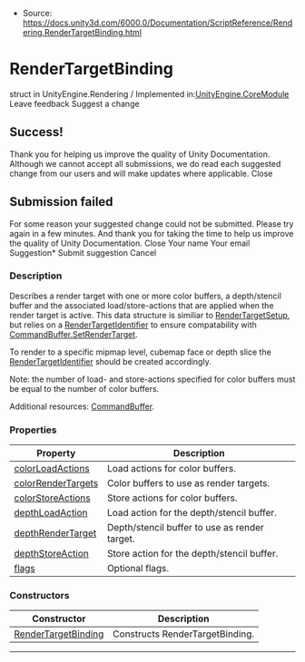 * Source: https://docs.unity3d.com/6000.0/Documentation/ScriptReference/Rendering.RenderTargetBinding.html

# RenderTargetBinding
struct in UnityEngine.Rendering
/
Implemented in:[UnityEngine.CoreModule](https://docs.unity3d.com/6000.0/Documentation/ScriptReference/UnityEngine.CoreModule.html)
Leave feedback
Suggest a change
## Success!
Thank you for helping us improve the quality of Unity Documentation. Although we cannot accept all submissions, we do read each suggested change from our users and will make updates where applicable.
Close
## Submission failed
For some reason your suggested change could not be submitted. Please <a>try again</a> in a few minutes. And thank you for taking the time to help us improve the quality of Unity Documentation.
Close
Your name Your email Suggestion* Submit suggestion
Cancel
### Description
Describes a render target with one or more color buffers, a depth/stencil buffer and the associated load/store-actions that are applied when the render target is active.
This data structure is similiar to [RenderTargetSetup](https://docs.unity3d.com/6000.0/Documentation/ScriptReference/RenderTargetSetup.html), but relies on a [RenderTargetIdentifier](https://docs.unity3d.com/6000.0/Documentation/ScriptReference/Rendering.RenderTargetIdentifier.html) to ensure compatability with [CommandBuffer.SetRenderTarget](https://docs.unity3d.com/6000.0/Documentation/ScriptReference/Rendering.CommandBuffer.SetRenderTarget.html).  
  
To render to a specific mipmap level, cubemap face or depth slice the [RenderTargetIdentifier](https://docs.unity3d.com/6000.0/Documentation/ScriptReference/Rendering.RenderTargetIdentifier.html) should be created accordingly.  
  
Note: the number of load- and store-actions specified for color buffers must be equal to the number of color buffers.  
  
Additional resources: [CommandBuffer](https://docs.unity3d.com/6000.0/Documentation/ScriptReference/Rendering.CommandBuffer.html).
### Properties
Property | Description  
---|---  
[colorLoadActions](https://docs.unity3d.com/6000.0/Documentation/ScriptReference/Rendering.RenderTargetBinding-colorLoadActions.html) | Load actions for color buffers.  
[colorRenderTargets](https://docs.unity3d.com/6000.0/Documentation/ScriptReference/Rendering.RenderTargetBinding-colorRenderTargets.html) | Color buffers to use as render targets.  
[colorStoreActions](https://docs.unity3d.com/6000.0/Documentation/ScriptReference/Rendering.RenderTargetBinding-colorStoreActions.html) | Store actions for color buffers.  
[depthLoadAction](https://docs.unity3d.com/6000.0/Documentation/ScriptReference/Rendering.RenderTargetBinding-depthLoadAction.html) | Load action for the depth/stencil buffer.  
[depthRenderTarget](https://docs.unity3d.com/6000.0/Documentation/ScriptReference/Rendering.RenderTargetBinding-depthRenderTarget.html) | Depth/stencil buffer to use as render target.  
[depthStoreAction](https://docs.unity3d.com/6000.0/Documentation/ScriptReference/Rendering.RenderTargetBinding-depthStoreAction.html) | Store action for the depth/stencil buffer.  
[flags](https://docs.unity3d.com/6000.0/Documentation/ScriptReference/Rendering.RenderTargetBinding-flags.html) | Optional flags.  
### Constructors
Constructor | Description  
---|---  
[RenderTargetBinding](https://docs.unity3d.com/6000.0/Documentation/ScriptReference/Rendering.RenderTargetBinding-ctor.html) | Constructs RenderTargetBinding.  
* * *
